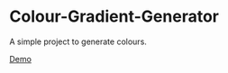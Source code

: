 # Colour-Gradient-Generator

A simple project to generate colours.

[Demo](https://sid672.github.io/colour-gradient-generator/)

